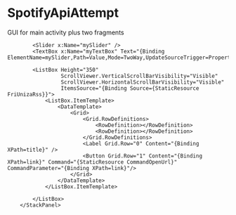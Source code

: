 # SpotifyApiAttempt
GUI for main activity plus two fragments
<StackPanel Height="400">
            
            <Slider x:Name="mySlider" />
            <TextBox x:Name="myTextBox" Text="{Binding ElementName=mySlider,Path=Value,Mode=TwoWay,UpdateSourceTrigger=PropertyChanged}"/>

            <ListBox Height="350"
                     ScrollViewer.VerticalScrollBarVisibility="Visible"  
                     ScrollViewer.HorizontalScrollBarVisibility="Visible"
                     ItemsSource="{Binding Source={StaticResource FriUnizaRss}}">
                <ListBox.ItemTemplate>
                    <DataTemplate>
                        <Grid>
                            <Grid.RowDefinitions>
                                <RowDefinition></RowDefinition>
                                <RowDefinition></RowDefinition>
                            </Grid.RowDefinitions>
                            <Label Grid.Row="0" Content="{Binding XPath=title}" />
                            <Button Grid.Row="1" Content="{Binding XPath=link}" Command="{StaticResource CommandOpenUrl}" CommandParameter="{Binding XPath=link}"/>
                        </Grid>
                    </DataTemplate>
                </ListBox.ItemTemplate>

            </ListBox>
        </StackPanel>
